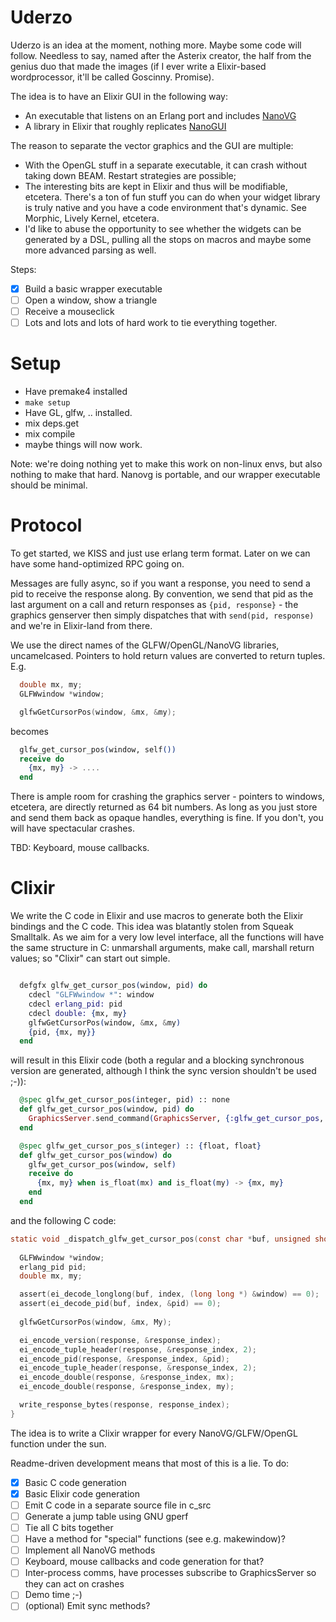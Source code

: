 # Uderzo

Uderzo is an idea at the moment, nothing more. Maybe some code will follow. Needless to
say, named after the Asterix creator, the half from the genius duo that made the images
(if I ever write a Elixir-based wordprocessor, it'll be called Goscinny. Promise).

The idea is to have an Elixir GUI in the following way:

* An executable that listens on an Erlang port and includes [NanoVG](https://github.com/memononen/nanovg)
* A library in Elixir that roughly replicates [NanoGUI](https://github.com/wjakob/nanogui)

The reason to separate the vector graphics and the GUI are multiple:
* With the OpenGL stuff in a separate executable, it can crash without taking down BEAM. Restart strategies are possible;
* The interesting bits are kept in Elixir and thus will be modifiable, etcetera. There's a ton of fun stuff you can do when your widget library is truly native and you have a code environment that's dynamic. See Morphic, Lively Kernel, etcetera. 
* I'd like to abuse the opportunity to see whether the widgets can be generated by a DSL, pulling all the stops on macros and maybe some more advanced parsing as well.

Steps:

* [x] Build a basic wrapper executable
* [ ] Open a window, show a triangle
* [ ] Receive a mouseclick
* [ ] Lots and lots and lots of hard work to tie everything together.

# Setup

* Have premake4 installed
* `make setup`
* Have GL, glfw, .. installed. 
* mix deps.get
* mix compile
* maybe things will now work. 

Note: we're doing nothing yet to make this work on non-linux envs, but also nothing to 
make that hard. Nanovg is portable, and our wrapper executable should be minimal.

# Protocol

To get started, we KISS and just use erlang term format. Later on we can have some hand-optimized
RPC going on.

Messages are fully async, so if you want a response, you need to send a pid to receive the
response along. By convention, we send that pid as the last argument on a call and 
return responses as `{pid, response}` - the graphics genserver then simply dispatches
that with `send(pid, response)` and we're in Elixir-land from there. 

We use the direct names of the GLFW/OpenGL/NanoVG libraries, uncamelcased. Pointers to 
hold return values are converted to return tuples. E.g. 

```c
  double mx, my;
  GLFWwindow *window;

  glfwGetCursorPos(window, &mx, &my);
```

becomes

```elixir
  glfw_get_cursor_pos(window, self())
  receive do
    {mx, my} -> ....
  end
```

There is ample room for crashing the graphics server - pointers to windows, etcetera, are
directly returned as 64 bit numbers. As long as you just store and send them back as
opaque handles, everything is fine. If you don't, you will have spectacular crashes. 

TBD: Keyboard, mouse callbacks. 

# Clixir

We write the C code in Elixir and use macros to generate both the Elixir bindings
and the C code. This idea was blatantly stolen from Squeak Smalltalk. As we aim
for a very low level interface, all the functions will have the same structure in 
C: unmarshall arguments, make call, marshall return values; so "Clixir" can start
out simple.

```elixir

  defgfx glfw_get_cursor_pos(window, pid) do
    cdecl "GLFWwindow *": window
    cdecl erlang_pid: pid
    cdecl double: {mx, my}
    glfwGetCursorPos(window, &mx, &my)
    {pid, {mx, my}}
  end
```

will result in this Elixir code (both a regular and a blocking synchronous version
are generated, although I think the sync version shouldn't be used ;-)):

```elixir
  @spec glfw_get_cursor_pos(integer, pid) :: none
  def glfw_get_cursor_pos(window, pid) do
    GraphicsServer.send_command(GraphicsServer, {:glfw_get_cursor_pos, window, pid})
  end

  @spec glfw_get_cursor_pos_s(integer) :: {float, float}
  def glfw_get_cursor_pos(window) do
    glfw_get_cursor_pos(window, self)
    receive do
      {mx, my} when is_float(mx) and is_float(my) -> {mx, my}
    end
  end
```

and the following C code:

```c
static void _dispatch_glfw_get_cursor_pos(const char *buf, unsigned short len, int *index) {
  
  GLFWwindow *window;
  erlang_pid pid;
  double mx, my;

  assert(ei_decode_longlong(buf, index, (long long *) &window) == 0);
  assert(ei_decode_pid(buf, index, &pid) == 0);
  
  glfwGetCursorPos(window, &mx, My);

  ei_encode_version(response, &response_index);
  ei_encode_tuple_header(response, &response_index, 2);
  ei_encode_pid(response, &response_index, &pid);
  ei_encode_tuple_header(response, &response_index, 2);
  ei_encode_double(response, &response_index, mx);
  ei_encode_double(response, &response_index, my);

  write_response_bytes(response, response_index);
}
```

The idea is to write a Clixir wrapper for every NanoVG/GLFW/OpenGL function under the sun.

Readme-driven development means that most of this is a lie. To do:

* [x] Basic C code generation
* [x] Basic Elixir code generation
* [ ] Emit C code in a separate source file in c_src
* [ ] Generate a jump table using GNU gperf
* [ ] Tie all C bits together
* [ ] Have a method for "special" functions (see e.g. makewindow)?
* [ ] Implement all NanoVG methods
* [ ] Keyboard, mouse callbacks and code generation for that?
* [ ] Inter-process comms, have processes subscribe to GraphicsServer so they can
      act on crashes
* [ ] Demo time ;-)
* [ ] (optional) Emit sync methods?
